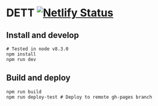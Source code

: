 # DETT [![Netlify Status](https://api.netlify.com/api/v1/badges/4ea984c1-e99d-45d0-9f4f-57f4086eea40/deploy-status)](https://app.netlify.com/sites/dett/deploys)

## Install and develop

```
# Tested in node v8.3.0
npm install
npm run dev
```

## Build and deploy

```
npm run build
npm run deploy-test # Deploy to remote gh-pages branch
```
